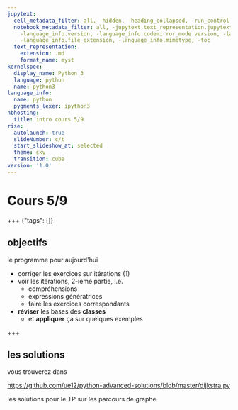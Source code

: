 ```yaml
---
jupytext:
  cell_metadata_filter: all, -hidden, -heading_collapsed, -run_control, -trusted
  notebook_metadata_filter: all, -jupytext.text_representation.jupytext_version, -jupytext.text_representation.format_version,
    -language_info.version, -language_info.codemirror_mode.version, -language_info.codemirror_mode,
    -language_info.file_extension, -language_info.mimetype, -toc
  text_representation:
    extension: .md
    format_name: myst
kernelspec:
  display_name: Python 3
  language: python
  name: python3
language_info:
  name: python
  pygments_lexer: ipython3
nbhosting: 
  title: intro cours 5/9
rise:
  autolaunch: true
  slideNumber: c/t
  start_slideshow_at: selected
  theme: sky
  transition: cube
version: '1.0'
---
```


# Cours 5/9

+++ {"tags": []}

## objectifs

le programme pour aujourd'hui

* corriger les exercices sur itérations (1)
* voir les itérations, 2-ième partie, i.e.
  * compréhensions
  * expressions génératrices
  * faire les exercices correspondants
* **réviser** les bases des **classes**
  * et **appliquer** ça sur quelques exemples

+++

## les solutions

vous trouverez dans

https://github.com/ue12/python-advanced-solutions/blob/master/dijkstra.py

les solutions pour le TP sur les parcours de graphe
